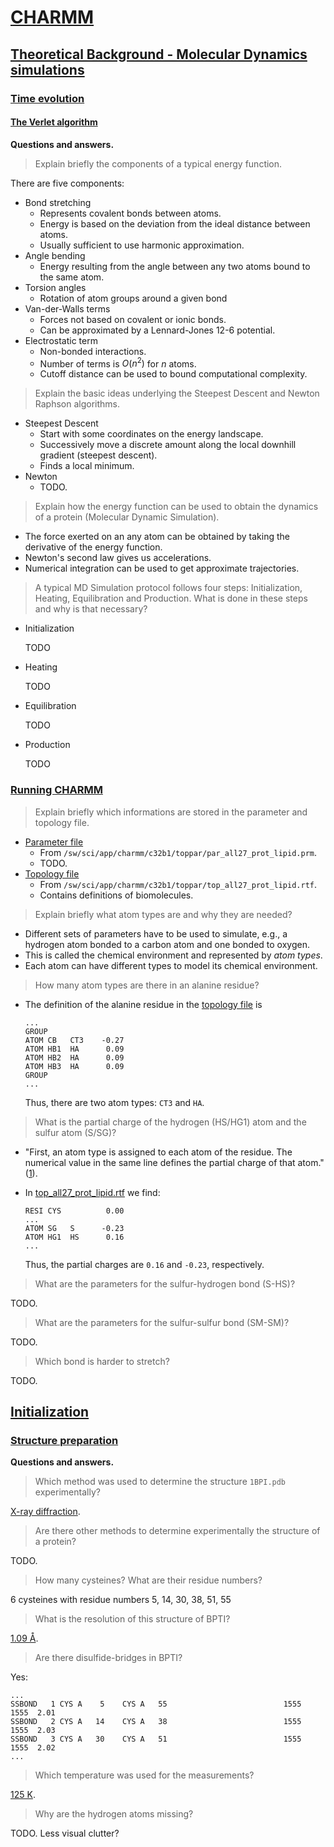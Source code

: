 # [CHARMM][]

[CHARMM]: http://www.bisb.uni-bayreuth.de/Lecture/practical/CharmmCourse/Skript/index.html

## [Theoretical Background - Molecular Dynamics simulations][theory]

[theory]: http://www.bisb.uni-bayreuth.de/Lecture/practical/CharmmCourse/Skript/node1.html

### [Time evolution][]

[Time evolution]: http://www.bisb.uni-bayreuth.de/Lecture/practical/CharmmCourse/Skript/node8.html

#### [The Verlet algorithm][]

**Questions and answers.**

>   Explain briefly the components of a typical energy function.

There are five components:

*   Bond stretching
    *   Represents covalent bonds between atoms.
    *   Energy is based on the deviation from the ideal distance between atoms.
    *   Usually sufficient to use harmonic approximation.
*   Angle bending
    *   Energy resulting from the angle between any two atoms bound to the same atom.
*   Torsion angles
    *   Rotation of atom groups around a given bond
*   Van-der-Walls terms
    *   Forces not based on covalent or ionic bonds.
    *   Can be approximated by a Lennard-Jones 12-6 potential.
*   Electrostatic term
    *   Non-bonded interactions.
    *   Number of terms is $O(n^2)$ for $n$ atoms.
    *   Cutoff distance can be used to bound computational complexity.

>   Explain the basic ideas underlying the Steepest Descent and Newton Raphson algorithms.

*   Steepest Descent
    *   Start with some coordinates on the energy landscape.
    *   Successively move a discrete amount along the local downhill gradient
        (steepest descent).
    *   Finds a local minimum.
*   Newton
    *   TODO.

>   Explain how the energy function can be used to obtain the dynamics of a protein
>   (Molecular Dynamic Simulation).

*   The force exerted on an any atom can be obtained by taking the derivative of the
    energy function.
*   Newton's second law gives us accelerations.
*   Numerical integration can be used to get approximate trajectories.

>   A typical MD Simulation protocol follows four steps: Initialization, Heating,
>   Equilibration and Production.  What is done in these steps and why is that necessary?

*   Initialization

    TODO

*   Heating

    TODO

*   Equilibration

    TODO

*   Production

    TODO

[The Verlet algorithm]: http://www.bisb.uni-bayreuth.de/Lecture/practical/CharmmCourse/Skript/node9.html

### [Running CHARMM][]

>   Explain briefly which informations are stored in the parameter and topology file.

*   [Parameter file][par_all27_prot_lipid.prm]
    *   From `/sw/sci/app/charmm/c32b1/toppar/par_all27_prot_lipid.prm`.
    *   TODO.
*   [Topology file][top_all27_prot_lipid.rtf]
    *   From `/sw/sci/app/charmm/c32b1/toppar/top_all27_prot_lipid.rtf`.
    *   Contains definitions of biomolecules.

>   Explain briefly what atom types are and why they are needed?

*   Different sets of parameters have to be used to simulate, e.g., a hydrogen atom
    bonded to a carbon atom and one bonded to oxygen.
*   This is called the chemical environment and represented by *atom types*.
*   Each atom can have different types to model its chemical environment.

>   How many atom types are there in an alanine residue?

*   The definition of the alanine residue in the [topology file][top_all27_prot_lipid.rtf]
    is

        ...
        GROUP
        ATOM CB   CT3    -0.27
        ATOM HB1  HA      0.09
        ATOM HB2  HA      0.09
        ATOM HB3  HA      0.09
        GROUP
        ...
    Thus, there are two atom types: `CT3` and `HA`.

>   What is the partial charge of the hydrogen (HS/HG1) atom and the sulfur atom (S/SG)?

*   "First, an atom type is assigned to each atom of the residue. The numerical value
    in the same line defines the partial charge of that atom."  ([1][]).

[1]: http://www.bisb.uni-bayreuth.de/Lecture/practical/CharmmCourse/Skript/node11.html

*   In [top_all27_prot_lipid.rtf][] we find:

        RESI CYS          0.00
        ...
        ATOM SG   S      -0.23
        ATOM HG1  HS      0.16
        ...

    Thus, the partial charges are `0.16` and `-0.23`, respectively.

>   What are the parameters for the sulfur-hydrogen bond (S-HS)?

TODO.

>   What are the parameters for the sulfur-sulfur bond (SM-SM)?

TODO.

>   Which bond is harder to stretch?

TODO.

[Running CHARMM]: http://www.bisb.uni-bayreuth.de/Lecture/practical/CharmmCourse/Skript/node13.html

## [Initialization][]

[Initialization]: http://www.bisb.uni-bayreuth.de/Lecture/practical/CharmmCourse/Skript/node14.html

### [Structure preparation]

**Questions and answers.**

>   Which method was used to determine the structure `1BPI.pdb` experimentally?

[X-ray diffraction][1BPI].

>   Are there other methods to determine experimentally the structure of a protein?

TODO.

>   How many cysteines?  What are their residue numbers?

6 cysteines with residue numbers 5, 14, 30, 38, 51, 55

>   What is the resolution of this structure of BPTI?

[1.09 Å][1BPI].


>   Are there disulfide-bridges in BPTI?

Yes:

    ...
    SSBOND   1 CYS A    5    CYS A   55                          1555   1555  2.01  
    SSBOND   2 CYS A   14    CYS A   38                          1555   1555  2.03  
    SSBOND   3 CYS A   30    CYS A   51                          1555   1555  2.02  
    ...

>   Which temperature was used for the measurements?

[125 K][1BPI].

>   Why are the hydrogen atoms missing?

TODO.  Less visual clutter?

[1BPI]: http://www.rcsb.org/pdb/explore/explore.do?structureId=1BPI

[Structure preparation]: http://www.bisb.uni-bayreuth.de/Lecture/practical/CharmmCourse/Skript/node15.html

[top_all27_prot_lipid.rtf]: top_all27_prot_lipid.rtf 
[par_all27_prot_lipid.prm]: par_all27_prot_lipid.prm

<!-- vim: set tw=90 sts=-1 sw=4 et spell: -->
